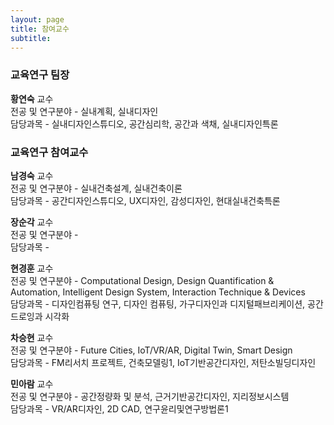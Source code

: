 ```yaml
---
layout: page
title: 참여교수
subtitle:
---
```


### 교육연구 팀장
**황연숙** 교수<br>
전공 및 연구분야 - 실내계획, 실내디자인<br>
담당과목 - 실내디자인스튜디오, 공간심리학, 공간과 색채, 실내디자인특론<br>


### 교육연구 참여교수
**남경숙** 교수<br>
전공 및 연구분야 - 실내건축설계, 실내건축이론<br>
담당과목 - 공간디자인스튜디오, UX디자인, 감성디자인, 현대실내건축특론<br>


**장순각** 교수<br>
전공 및 연구분야 - <br>
담당과목 - <br>


**현경훈** 교수<br>
전공 및 연구분야 - Computational Design, Design Quantification & Automation, Intelligent Design System, Interaction Technique & Devices<br>
담당과목 - 디자인컴퓨팅 연구, 디자인 컴퓨팅, 가구디자인과 디지털패브리케이션, 공간드로잉과 시각화<br>


**차승현** 교수<br>
전공 및 연구분야 - Future Cities, IoT/VR/AR, Digital Twin, Smart Design<br>
담당과목 - FM리서치 프로젝트, 건축모델링1, IoT기반공간디자인, 저탄소빌딩디자인<br>


**민아람** 교수<br>
전공 및 연구분야 - 공간정량화 및 분석, 근거기반공간디자인, 지리정보시스템<br>
담당과목 - VR/AR디자인, 2D CAD, 연구윤리및연구방법론1<br>

